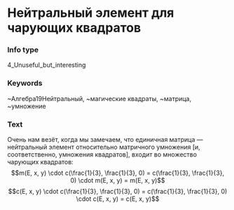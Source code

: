 # Нейтральный элемент для чарующих квадратов
### Info type
4_Unuseful_but_interesting
### Keywords
~Алгебра19Нейтральный, ~магические квадраты, ~матрица, ~умножение
### Text
Очень нам везёт, когда мы замечаем, что единичная матрица — нейтральный элемент относительно матричного умножения [и, соответственно, умножения квадратов], входит во множество чарующих квадратов:
$$m(E, x, y) \cdot c(\frac{1}{3}, \frac{1}{3}, 0) = c(\frac{1}{3}, \frac{1}{3}, 0) \cdot m(E, x, y) = m(E, x, y)$$
$$c(E, x, y) \cdot c(\frac{1}{3}, \frac{1}{3}, 0) = c(\frac{1}{3}, \frac{1}{3}, 0) \cdot c(E, x, y) = c(E, x, y)$$
```

